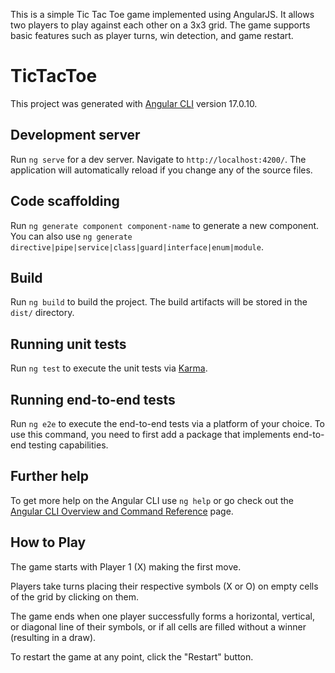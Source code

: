 <p>This is a simple Tic Tac Toe game implemented using AngularJS. It allows two players to play against each other on a 3x3 grid. The game supports basic features such as player turns, win detection, and game restart. </p>

# TicTacToe

This project was generated with [Angular CLI](https://github.com/angular/angular-cli) version 17.0.10.

## Development server

Run `ng serve` for a dev server. Navigate to `http://localhost:4200/`. The application will automatically reload if you change any of the source files.

## Code scaffolding

Run `ng generate component component-name` to generate a new component. You can also use `ng generate directive|pipe|service|class|guard|interface|enum|module`.

## Build

Run `ng build` to build the project. The build artifacts will be stored in the `dist/` directory.

## Running unit tests

Run `ng test` to execute the unit tests via [Karma](https://karma-runner.github.io).

## Running end-to-end tests

Run `ng e2e` to execute the end-to-end tests via a platform of your choice. To use this command, you need to first add a package that implements end-to-end testing capabilities.

## Further help

To get more help on the Angular CLI use `ng help` or go check out the [Angular CLI Overview and Command Reference](https://angular.io/cli) page.



<h2>How to Play</h2>
The game starts with Player 1 (X) making the first move.

Players take turns placing their respective symbols (X or O) on empty cells of the grid by clicking on them.

The game ends when one player successfully forms a horizontal, vertical, or diagonal line of their symbols, or if all cells are filled without a winner (resulting in a draw).

To restart the game at any point, click the "Restart" button.
